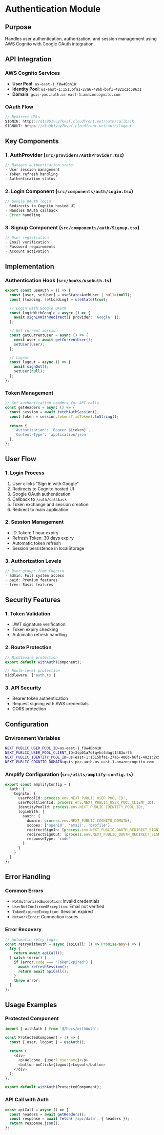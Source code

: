 # Authentication Module

## Purpose
Handles user authentication, authorization, and session management using AWS Cognito with Google OAuth integration.

## API Integration

### AWS Cognito Services
- **User Pool**: `us-east-1_f8w4Bbn1W`
- **Identity Pool**: `us-east-1:1515bfa1-27a6-486b-b6f1-4821c2c58631`
- **Domain**: `gsis-poc.auth.us-east-1.amazoncognito.com`

### OAuth Flow
```typescript
// Redirect URLs
SIGNIN: https://d1a9b1vuy7kvzf.cloudfront.net/auth/callback
SIGNOUT: https://d1a9b1vuy7kvzf.cloudfront.net/auth/logout
```

## Key Components

### 1. AuthProvider (`src/providers/AuthProvider.tsx`)
```typescript
// Manages authentication state
- User session management
- Token refresh handling
- Authentication status
```

### 2. Login Component (`src/components/auth/Login.tsx`)
```typescript
// Google OAuth login
- Redirects to Cognito hosted UI
- Handles OAuth callback
- Error handling
```

### 3. Signup Component (`src/components/auth/Signup.tsx`)
```typescript
// User registration
- Email verification
- Password requirements
- Account activation
```

## Implementation

### Authentication Hook (`src/hooks/useAuth.ts`)
```typescript
export const useAuth = () => {
  const [user, setUser] = useState<AuthUser | null>(null);
  const [loading, setLoading] = useState(true);

  // Login with Google OAuth
  const loginWithGoogle = async () => {
    await signInWithRedirect({ provider: 'Google' });
  };

  // Get current session
  const getCurrentUser = async () => {
    const user = await getCurrentUser();
    setUser(user);
  };

  // Logout
  const logout = async () => {
    await signOut();
    setUser(null);
  };
};
```

### Token Management
```typescript
// Get authentication headers for API calls
const getHeaders = async () => {
  const session = await fetchAuthSession();
  const token = session.tokens?.idToken?.toString();
  
  return {
    'Authorization': `Bearer ${token}`,
    'Content-Type': 'application/json'
  };
};
```

## User Flow

### 1. Login Process
1. User clicks "Sign in with Google"
2. Redirects to Cognito hosted UI
3. Google OAuth authentication
4. Callback to `/auth/callback`
5. Token exchange and session creation
6. Redirect to main application

### 2. Session Management
- ID Token: 1 hour expiry
- Refresh Token: 30 days expiry
- Automatic token refresh
- Session persistence in localStorage

### 3. Authorization Levels
```typescript
// User groups from Cognito
- admin: Full system access
- paid: Premium features
- free: Basic features
```

## Security Features

### 1. Token Validation
- JWT signature verification
- Token expiry checking
- Automatic refresh handling

### 2. Route Protection
```typescript
// Middleware protection
export default withAuth(Component);

// Route-level protection
middleware: ['auth.ts']
```

### 3. API Security
- Bearer token authentication
- Request signing with AWS credentials
- CORS protection

## Configuration

### Environment Variables
```bash
NEXT_PUBLIC_USER_POOL_ID=us-east-1_f8w4Bbn1W
NEXT_PUBLIC_USER_POOL_CLIENT_ID=3sp01a7qfqvhc4dagt1483ur76
NEXT_PUBLIC_IDENTITY_POOL_ID=us-east-1:1515bfa1-27a6-486b-b6f1-4821c2c58631
NEXT_PUBLIC_COGNITO_DOMAIN=gsis-poc.auth.us-east-1.amazoncognito.com
```

### Amplify Configuration (`src/utils/amplify-config.ts`)
```typescript
export const amplifyConfig = {
  Auth: {
    Cognito: {
      userPoolId: process.env.NEXT_PUBLIC_USER_POOL_ID!,
      userPoolClientId: process.env.NEXT_PUBLIC_USER_POOL_CLIENT_ID!,
      identityPoolId: process.env.NEXT_PUBLIC_IDENTITY_POOL_ID!,
      loginWith: {
        oauth: {
          domain: process.env.NEXT_PUBLIC_COGNITO_DOMAIN!,
          scopes: ['openid', 'email', 'profile'],
          redirectSignIn: [process.env.NEXT_PUBLIC_OAUTH_REDIRECT_SIGNIN!],
          redirectSignOut: [process.env.NEXT_PUBLIC_OAUTH_REDIRECT_SIGNOUT!],
          responseType: 'code'
        }
      }
    }
  }
};
```

## Error Handling

### Common Errors
- `NotAuthorizedException`: Invalid credentials
- `UserNotConfirmedException`: Email not verified
- `TokenExpiredException`: Session expired
- `NetworkError`: Connection issues

### Error Recovery
```typescript
// Automatic retry logic
const retryWithAuth = async (apiCall: () => Promise<any>) => {
  try {
    return await apiCall();
  } catch (error) {
    if (error.code === 'TokenExpired') {
      await refreshSession();
      return await apiCall();
    }
    throw error;
  }
};
```

## Usage Examples

### Protected Component
```typescript
import { withAuth } from '@/hocs/withAuth';

const ProtectedComponent = () => {
  const { user, logout } = useAuth();
  
  return (
    <div>
      <p>Welcome, {user?.username}</p>
      <button onClick={logout}>Logout</button>
    </div>
  );
};

export default withAuth(ProtectedComponent);
```

### API Call with Auth
```typescript
const apiCall = async () => {
  const headers = await getHeaders();
  const response = await fetch('/api/data', { headers });
  return response.json();
};
```